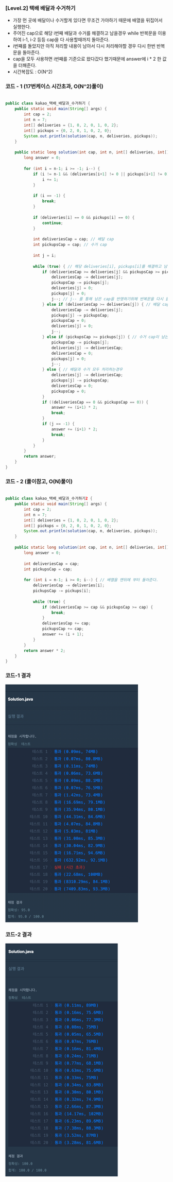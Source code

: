 ### [Level.2] 택배 배달과 수거하기

- 가장 먼 곳에 배달이나 수거할게 있다면 무조건 가야하기 때문에 배열을 뒤집어서 실행한다.
- 주어진 cap으로 해당 i번째 배달과 수거를 해결하고 남을경우 while 반복문을 이용하여 i-1, i-2 등등 cap을 다 사용할때까지 돌아준다.
- i번째를 돌았지만 아직 처리할 내용이 남아서 다시 처리해야할 경우 다시 한번 반복문을 돌아준다.
- cap을 모두 사용하면 i번째를 기준으로 왔다갔다 했기때문에 answer에 i * 2 한 값을 더해준다.
- 시간복잡도 : O(N^2)

### 코드 - 1 (17번케이스 시간초과, O(N^2)풀이)

```java

public class kakao_택배_배달과_수거하기 {
	public static void main(String[] args) {
		int cap = 2;
		int n = 7;
		int[] deliveries = {1, 0, 2, 0, 1, 0, 2};
		int[] pickups = {0, 2, 0, 1, 0, 2, 0};
		System.out.println(solution(cap, n, deliveries, pickups));
	}

	public static long solution(int cap, int n, int[] deliveries, int[] pickups) {
		long answer = 0;

		for (int i = n-1; i >= -1; i--) {
			if (i != n-1 && (deliveries[i+1] != 0 || pickups[i+1] != 0)) { // i번째를 돌았지만 아직 처리할 내용이 남아서 다시 처리해야할 경우
				i += 1;
			}

			if (i == -1) {
				break;
			}

			if (deliveries[i] == 0 && pickups[i] == 0) {
				continue;
			}

			int deliveriesCap = cap; // 배달 cap
			int pickupsCap = cap; // 수거 cap

			int j = i;

			while (true) { // 해당 deliveries[i], pickups[i]를 해결하고 남은 cap을 처리하기 위해서 while문을 돌아준다. 
				if (deliveriesCap >= deliveries[j] && pickupsCap >= pickups[j]) { // 배달과 수거를 해도 둘다 cap이 남는경우
					deliveriesCap -= deliveries[j];
					pickupsCap -= pickups[j];
					deliveries[j] = 0;
					pickups[j] = 0;
					j--; // j-- 를 통해 남은 cap을 반영하기위해 반복문을 다시 돌아준다.
				} else if (deliveriesCap >= deliveries[j]) { // 배달 cap이 남는경우
					deliveriesCap -= deliveries[j];
					pickups[j] -= pickupsCap;
					pickupsCap = 0;
					deliveries[j] = 0;
					j--;
				} else if (pickupsCap >= pickups[j]) { // 수거 cap이 남는경우
					pickupsCap -= pickups[j];
					deliveries[j] -= deliveriesCap;
					deliveriesCap = 0;
					pickups[j] = 0;
					j--;
				} else { // 배달과 수거 모두 처리하는경우
					deliveries[j] -= deliveriesCap;
					pickups[j] -= pickupsCap;
					deliveriesCap = 0;
					pickupsCap = 0;
				}
				if ((deliveriesCap == 0 && pickupsCap == 0)) {
					answer += (i+1) * 2;
					break;
				}
				if (j == -1) {
					answer += (i+1) * 2;
					break;
				}
			}
		}
		return answer;
	}
}

```


### 코드 - 2 (풀이참고, O(N)풀이)

```java

public class kakao_택배_배달과_수거하기2 {
	public static void main(String[] args) {
		int cap = 2;
		int n = 7;
		int[] deliveries = {1, 0, 2, 0, 1, 0, 2};
		int[] pickups = {0, 2, 0, 1, 0, 2, 0};
		System.out.println(solution(cap, n, deliveries, pickups));
	}

	public static long solution(int cap, int n, int[] deliveries, int[] pickups) {
		long answer = 0;

		int deliveriesCap = cap;
		int pickupsCap = cap;

		for (int i = n-1; i >= 0; i--) { // 배열을 맨뒤에 부터 돌아준다.
			deliveriesCap -= deliveries[i];
			pickupsCap -= pickups[i];

			while (true) {
				if (deliveriesCap >= cap && pickupsCap >= cap) {
					break;
				}
				deliveriesCap += cap;
				pickupsCap += cap;
				answer += (i + 1);
			}
		}
		return answer * 2;
	}
}

```

### 코드-1 결과

![img.png](seungwook-1.png)


### 코드-2 결과

![img.png](seungwook-2.png)
